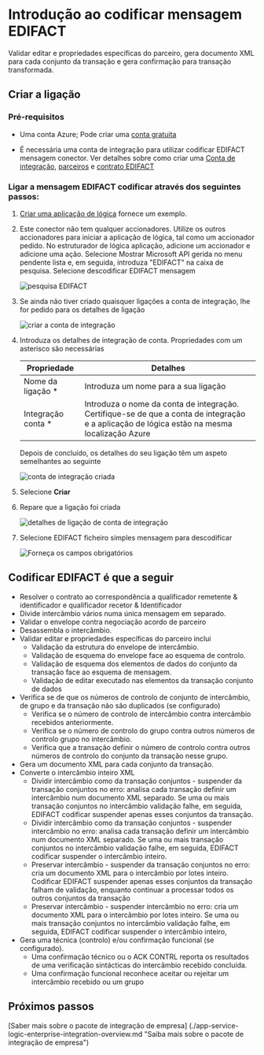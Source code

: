 <properties 
    pageTitle="Saiba mais sobre Enterprise Integration Pack codificar EDIFACT mensagem conexão | Aplicação de serviço do Microsoft Azure | Microsoft Azure" 
    description="Saiba como utilizar parceiros de aplicações do pacote de integração de empresa e lógica" 
    services="logic-apps" 
    documentationCenter=".net,nodejs,java"
    authors="padmavc" 
    manager="erikre" 
    editor=""/>

<tags 
    ms.service="logic-apps" 
    ms.workload="integration" 
    ms.tgt_pltfrm="na" 
    ms.devlang="na" 
    ms.topic="article" 
    ms.date="08/15/2016" 
    ms.author="padmavc"/>

# <a name="get-started-with-decode-edifact-message"></a>Introdução ao codificar mensagem EDIFACT

Validar editar e propriedades específicas do parceiro, gera documento XML para cada conjunto da transação e gera confirmação para transação transformada.

## <a name="create-the-connection"></a>Criar a ligação

### <a name="prerequisites"></a>Pré-requisitos

* Uma conta Azure; Pode criar uma [conta gratuita](https://azure.microsoft.com/free)

* É necessária uma conta de integração para utilizar codificar EDIFACT mensagem conector. Ver detalhes sobre como criar uma [Conta de integração](./app-service-logic-enterprise-integration-create-integration-account.md), [parceiros](./app-service-logic-enterprise-integration-partners.md) e [contrato EDIFACT](./app-service-logic-enterprise-integration-edifact.md)

### <a name="connect-to-decode-edifact-message-using-the-following-steps"></a>Ligar a mensagem EDIFACT codificar através dos seguintes passos:

1. [Criar uma aplicação de lógica](./app-service-logic-create-a-logic-app.md) fornece um exemplo.

2. Este conector não tem qualquer accionadores. Utilize os outros accionadores para iniciar a aplicação de lógica, tal como um accionador pedido.  No estruturador de lógica aplicação, adicione um accionador e adicione uma ação.  Selecione Mostrar Microsoft API gerida no menu pendente lista e, em seguida, introduza "EDIFACT" na caixa de pesquisa.  Selecione descodificar EDIFACT mensagem

    ![pesquisa EDIFACT](./media/app-service-logic-enterprise-integration-edifactorconnector/edifactdecodeimage1.png)
    
3. Se ainda não tiver criado quaisquer ligações a conta de integração, lhe for pedido para os detalhes de ligação

    ![criar a conta de integração](./media/app-service-logic-enterprise-integration-edifactorconnector/edifactdecodeimage2.png)  

4. Introduza os detalhes de integração de conta.  Propriedades com um asterisco são necessárias

  	| Propriedade | Detalhes |
  	| -------- | ------- |
  	| Nome da ligação * | Introduza um nome para a sua ligação |
  	| Integração conta * | Introduza o nome da conta de integração. Certifique-se de que a conta de integração e a aplicação de lógica estão na mesma localização Azure |

    Depois de concluído, os detalhes do seu ligação têm um aspeto semelhantes ao seguinte

    ![conta de integração criada](./media/app-service-logic-enterprise-integration-edifactorconnector/edifactdecodeimage3.png)  

5. Selecione **Criar**

6. Repare que a ligação foi criada

    ![detalhes de ligação de conta de integração](./media/app-service-logic-enterprise-integration-edifactorconnector/edifactdecodeimage5.png)  

7. Selecione EDIFACT ficheiro simples mensagem para descodificar

    ![Forneça os campos obrigatórios](./media/app-service-logic-enterprise-integration-edifactorconnector/edifactdecodeimage5.png)  

## <a name="edifact-decode-does-following"></a>Codificar EDIFACT é que a seguir

* Resolver o contrato ao correspondência a qualificador remetente & identificador e qualificador recetor & Identificador
* Divide intercâmbio vários numa única mensagem em separado.
* Validar o envelope contra negociação acordo de parceiro
* Desassembla o intercâmbio.
* Validar editar e propriedades específicas do parceiro inclui
    * Validação da estrutura do envelope de intercâmbio.
    * Validação de esquema do envelope face ao esquema de controlo.
    * Validação de esquema dos elementos de dados do conjunto da transação face ao esquema de mensagem.
    * Validação de editar executado nas elementos da transação conjunto de dados
* Verifica se de que os números de controlo de conjunto de intercâmbio, de grupo e da transação não são duplicados (se configurado) 
    * Verifica se o número de controlo de intercâmbio contra intercâmbio recebidos anteriormente. 
    * Verifica se o número de controlo do grupo contra outros números de controlo grupo no intercâmbio. 
    * Verifica que a transação definir o número de controlo contra outros números de controlo do conjunto da transação nesse grupo.
* Gera um documento XML para cada conjunto da transação.
* Converte o intercâmbio inteiro XML 
    * Dividir intercâmbio como da transação conjuntos - suspender da transação conjuntos no erro: analisa cada transação definir um intercâmbio num documento XML separado. Se uma ou mais transação conjuntos no intercâmbio validação falhe, em seguida, EDIFACT codificar suspender apenas esses conjuntos da transação. 
    * Dividir intercâmbio como da transação conjuntos - suspender intercâmbio no erro: analisa cada transação definir um intercâmbio num documento XML separado.  Se uma ou mais transação conjuntos no intercâmbio validação falhe, em seguida, EDIFACT codificar suspender o intercâmbio inteiro.
    * Preservar intercâmbio - suspender da transação conjuntos no erro: cria um documento XML para o intercâmbio por lotes inteiro. Codificar EDIFACT suspender apenas esses conjuntos da transação falham de validação, enquanto continuar a processar todos os outros conjuntos da transação
    * Preservar intercâmbio - suspender intercâmbio no erro: cria um documento XML para o intercâmbio por lotes inteiro. Se uma ou mais transação conjuntos no intercâmbio validação falhe, em seguida, EDIFACT codificar suspender o intercâmbio inteiro, 
* Gera uma técnica (controlo) e/ou confirmação funcional (se configurado).
    * Uma confirmação técnico ou o ACK CONTRL reporta os resultados de uma verificação sintácticas do intercâmbio recebido concluída.
    * Uma confirmação funcional reconhece aceitar ou rejeitar um intercâmbio recebido ou um grupo

## <a name="next-steps"></a>Próximos passos

[Saber mais sobre o pacote de integração de empresa] (./app-service-logic-enterprise-integration-overview.md "Saiba mais sobre o pacote de integração de empresa") 